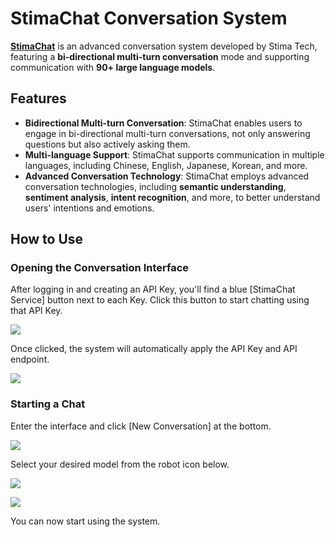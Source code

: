 # StimaChat Conversation System

**[StimaChat](https://chat.stima.tech)** is an advanced conversation system developed by Stima Tech, featuring a **bi-directional multi-turn conversation** mode and supporting communication with **90+ large language models**.

## Features

- **Bidirectional Multi-turn Conversation**: StimaChat enables users to engage in bi-directional multi-turn conversations, not only answering questions but also actively asking them.
- **Multi-language Support**: StimaChat supports communication in multiple languages, including Chinese, English, Japanese, Korean, and more.
- **Advanced Conversation Technology**: StimaChat employs advanced conversation technologies, including **semantic understanding**, **sentiment analysis**, **intent recognition**, and more, to better understand users' intentions and emotions.

## How to Use

### Opening the Conversation Interface

After logging in and creating an API Key, you'll find a blue [StimaChat Service] button next to each Key. Click this button to start chatting using that API Key.

![](https://hackmd.io/_uploads/r1do5s_i0.png)

Once clicked, the system will automatically apply the API Key and API endpoint.

![](https://hackmd.io/_uploads/B12gojOsR.png)

### Starting a Chat 

Enter the interface and click [New Conversation] at the bottom.

![](https://hackmd.io/_uploads/SJWFos_sR.png)   

Select your desired model from the robot icon below.

![](https://hackmd.io/_uploads/HkLpjsOsR.png)

![](https://hackmd.io/_uploads/HJ6vgIFs0.png)

You can now start using the system. 